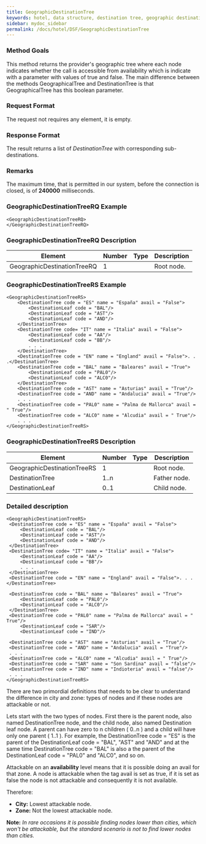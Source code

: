 ```yaml
---
title: GeographicDestinationTree
keywords: hotel, data structure, destination tree, geographic destination tree
sidebar: mydoc_sidebar
permalink: /docs/hotel/DSF/GeographicDestinationTree
---
```




### Method Goals


This method returns the provider's geographic tree where each node
indicates whether the call is accessible from availability which is
indicate with a parameter with values of true and false. The main
difference between the methods GeographicalTree and DestinationTree is
that GeographicalTree has this boolean parameter.



### Request Format


The request not requires any element, it is empty.



### Response Format


The result returns a list of *DestinationTree* with corresponding
sub-destinations.



### Remarks


The maximum time, that is permitted in our system, before the connection
is closed, is of **240000** milliseconds.



### GeographicDestinationTreeRQ Example


    <GeographicDestinationTreeRQ>
    </GeographicDestinationTreeRQ>



### GeographicDestinationTreeRQ Description




| **Element**		      | **Number** | **Type** | **Description**	|
| --------------------------- | ---------- | -------- | --------------- |
| GeographicDestinationTreeRQ | 1          |	      | Root node.	|



### GeographicDestinationTreeRS Example


    <GeographicDestinationTreeRS>
        <DestinationTree code = "ES" name = "España" avail = "False">
            <DestinationLeaf code = "BAL"/>
            <DestinationLeaf code = "AST"/>
            <DestinationLeaf code = "AND"/>
        </DestinationTree>
        <DestinationTree code= "IT" name = "Italia" avail = "False">
            <DestinationLeaf code = "AA"/>
            <DestinationLeaf code = "BB"/>
            . . .
        </DestinationTree>
        <DestinationTree code = "EN" name = "England" avail = "False">. . .</DestinationTree>
        <DestinationTree code = "BAL" name = "Baleares" avail = "True">
            <DestinationLeaf code = "PAL0"/>
            <DestinationLeaf code = "ALC0"/>
        </DestinationTree>
        <DestinationTree code = "AST" name = "Asturias" avail = "True"/>
        <DestinationTree code = "AND" name = "Andalucia" avail = "True"/>
        . . .
        <DestinationTree code = "PAL0" name = "Palma de Mallorca" avail = " True"/>
        <DestinationTree code = "ALC0" name = "Alcudia" avail = " True"/>
        . . .
    </GeographicDestinationTreeRS>



### GeographicDestinationTreeRS Description




| **Element**			| **Number** | **Type** | **Description**	|
| ----------------------------- | ---------- | -------- | --------------------- |
| GeographicDestinationTreeRS	| 1          | 		| Root node.		|
| DestinationTree		| 1..n       |		| Father node.		|
| DestinationLeaf		| 0..1       |		| Child node.		|



### Detailed description


    <GeographicDestinationTreeRS>
     <DestinationTree code = "ES" name = "España" avail = "False">
         <DestinationLeaf code = "BAL"/>
         <DestinationLeaf code = "AST"/>
         <DestinationLeaf code = "AND"/>
     </DestinationTree>
     <DestinationTree code= "IT" name = "Italia" avail = "False">
         <DestinationLeaf code = "AA"/>
         <DestinationLeaf code = "BB"/>
         . . .
     </DestinationTree>
     <DestinationTree code = "EN" name = "England" avail = "False">. . .</DestinationTree>

     <DestinationTree code = "BAL" name = "Baleares" avail = "True">
         <DestinationLeaf code = "PAL0"/>
         <DestinationLeaf code = "ALC0"/>
     </DestinationTree>
     <DestinationTree code = "PAL0" name = "Palma de Mallorca" avail = " True"/>
         <DestinationLeaf code = "SAR"/>
         <DestinationLeaf code = "IND"/>

     <DestinationTree code = "AST" name = "Asturias" avail = "True"/>
     <DestinationTree code = "AND" name = "Andalucia" avail = "True"/>
     . . .
     <DestinationTree code = "ALC0" name = "Alcudia" avail = " True"/>
     <DestinationTree code = "SAR" name = "Son Sardina" avail = "false"/>
     <DestinationTree code = "IND" name = "Indioteria" avail = "false"/>
     . . .
    </GeographicDestinationTreeRS>



There are two primordial definitions that needs to be clear to
understand the difference in city and zone: types of nodes and if these
nodes are attackable or not.

Lets start with the two types of nodes. First there is the parent node,
also named DestinationTree node, and the child node, also named
Destination leaf node. A parent can have zero to n children ( 0..n ) and
a child will have only one parent ( 1..1 ). For example, the
DestinationTree code = "ES" is the parent of the DestinationLeaf code =
"BAL", "AST" and "AND" and at the same time DestinationTree code = "BAL"
is also a the parent of the DestinationLeaf code = "PAL0" and "ALC0",
and so on.

Attackable on an **availability** level means that it is possible doing
an avail for that zone. A node is attackable when the tag avail is set
as true, if it is set as false the node is not attackable and
consequently it is not available.

Therefore:

-   **City:** Lowest attackable node.
-   **Zone:** Not the lowest attackable node.



 **Note:** *In rare occasions it is possible finding nodes lower than cities, which won't be attackable, but the standard scenario is not to find lower nodes than cities.*

